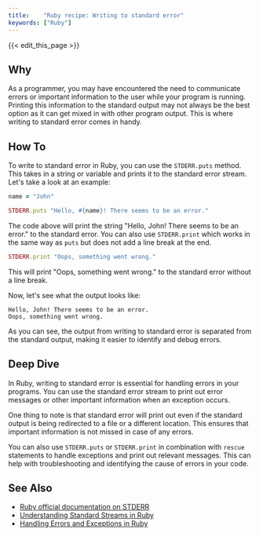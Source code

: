```yaml
---
title:    "Ruby recipe: Writing to standard error"
keywords: ["Ruby"]
---
```


{{< edit_this_page >}}

## Why

As a programmer, you may have encountered the need to communicate errors or important information to the user while your program is running. Printing this information to the standard output may not always be the best option as it can get mixed in with other program output. This is where writing to standard error comes in handy.

## How To

To write to standard error in Ruby, you can use the `STDERR.puts` method. This takes in a string or variable and prints it to the standard error stream. Let's take a look at an example:

```Ruby
name = "John"

STDERR.puts "Hello, #{name}! There seems to be an error."
```

The code above will print the string "Hello, John! There seems to be an error." to the standard error. You can also use `STDERR.print` which works in the same way as `puts` but does not add a line break at the end.

```Ruby
STDERR.print "Oops, something went wrong."
```

This will print "Oops, something went wrong." to the standard error without a line break.

Now, let's see what the output looks like:

```
Hello, John! There seems to be an error.
Oops, something went wrong.
```

As you can see, the output from writing to standard error is separated from the standard output, making it easier to identify and debug errors.

## Deep Dive

In Ruby, writing to standard error is essential for handling errors in your programs. You can use the standard error stream to print out error messages or other important information when an exception occurs.

One thing to note is that standard error will print out even if the standard output is being redirected to a file or a different location. This ensures that important information is not missed in case of any errors.

You can also use `STDERR.puts` or `STDERR.print` in combination with `rescue` statements to handle exceptions and print out relevant messages. This can help with troubleshooting and identifying the cause of errors in your code.

## See Also

- [Ruby official documentation on STDERR](https://ruby-doc.org/core-2.5.1/IO.html#method-c-new-label-Standard+Error)
- [Understanding Standard Streams in Ruby](https://dev.to/sublimegeek/ruby-standard-streams-41m8)
- [Handling Errors and Exceptions in Ruby](https://www.codecademy.com/learn/learn-ruby/modules/learn-ruby-errors-and-exceptions/cheatsheet)